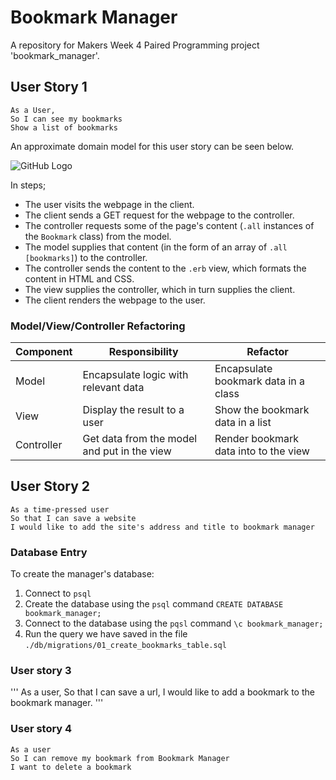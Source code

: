 # Bookmark Manager

A repository for Makers Week 4 Paired Programming project 'bookmark_manager'.

## User Story 1

```
As a User,
So I can see my bookmarks
Show a list of bookmarks
```

An approximate domain model for this user story can be seen below.

![GitHub Logo](/resources/User_Story_01.png)

In steps;
  - The user visits the webpage in the client.
  - The client sends a GET request for the webpage to the controller.
  - The controller requests some of the page's content (`.all` instances of the `Bookmark` class) from the model.
  - The model supplies that content (in the form of an array of `.all` `[bookmarks]`) to the controller.
  - The controller sends the content to the `.erb` view, which formats the content in HTML and CSS.
  - The view supplies the controller, which in turn supplies the client.
  - The client renders the webpage to the user.

### Model/View/Controller Refactoring

| Component   | Responsibility                                | Refactor                                |
|------------ |---------------------------------------------  |---------------------------------------- |
| Model       | Encapsulate logic with relevant data          | Encapsulate bookmark data in a class    |
| View        | Display the result to a user                  | Show the bookmark data in a list        |
| Controller  | Get data from the model and put in the view   | Render bookmark data into to the view   |

## User Story 2

```
As a time-pressed user
So that I can save a website
I would like to add the site's address and title to bookmark manager
```

### Database Entry

To create the manager's database:

1.  Connect to `psql`
2.  Create the database using the `psql` command `CREATE DATABASE bookmark_manager;`
3.  Connect to the database using the `pqsl` command `\c bookmark_manager;`
4.  Run the query we have saved in the file `./db/migrations/01_create_bookmarks_table.sql`


### User story 3

'''
As a user,
So that I can save a url,
I would like to add a bookmark to the bookmark manager.
'''

### User story 4

```
As a user
So I can remove my bookmark from Bookmark Manager
I want to delete a bookmark
```
